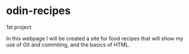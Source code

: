 # odin-recipes
1st project

In this webpage I will be created a site for food recipes that will show my use of Git and commiting, and the basics of HTML.